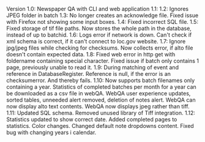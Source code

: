 Version 1.0: Newspaper QA with CLI and web application
1.1:
1.2: Ignores JPEG folder in batch
1.3: No longer creates an acknowledge file. Fixed issue with Firefox not showing some input boxes.
1.4: Fixed incorrect SQL file.
1.5: Fixed storage of tif file paths. Now stores the whole path in the database, instead of up to batchid.
1.6: Logs error if network is down. Can't check if xml schema is correct, if it can't connect to loc.gov website.
1.7: Ignore jpg/jpeg files while checking for checksums. Now collects error, if alto file doesn't contain expected data.
1.8: Fixed web error in http get with foldername containing special character. Fixed issue if batch only contains 1 page, previously unable to read it.
1.9: During matching of event and reference in DatabaseRegister. Reference is null, if the error is an checksumerror. And thereby fails.
1.10: Now supports batch filenames only containing a year. Statistics of completed batches per month for a year can be downloaded as a csv file in webQA. WebQA user experience updates, sorted tables, unneeded alert removed, deletion of notes alert. WebQA can now display alto text contents. WebQA now displays jpeg rather than tiff.
1.11: Updated SQL schema. Removed unused library of Tiff integration. 
1.12: Statistics updated to show correct date. Added completed pages to statistics. Color changes. Changed default note dropdowns content. Fixed bug with changing years i calendar.